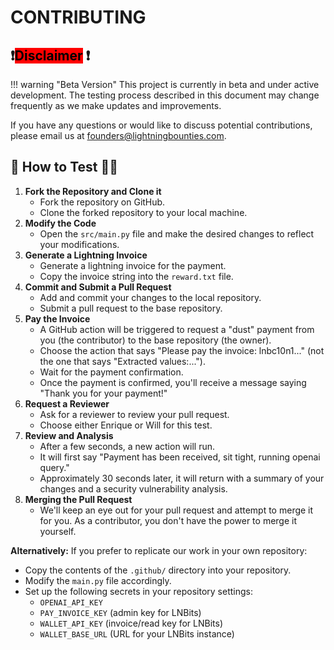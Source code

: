 # CONTRIBUTING

## :exclamation:<mark style="background-color:red;">Disclaimer</mark> :exclamation:

!!! warning "Beta Version" This project is currently in beta and under active development. The testing process described in this document may change frequently as we make updates and improvements.

If you have any questions or would like to discuss potential contributions, please email us at [founders@lightningbounties.com](mailto:founders@lightningbounties.com).

## 🧪 How to Test 👨‍🔬

1. **Fork the Repository and Clone it**
   * Fork the repository on GitHub.
   * Clone the forked repository to your local machine.
2. **Modify the Code**
   * Open the `src/main.py` file and make the desired changes to reflect your modifications.
3. **Generate a Lightning Invoice**
   * Generate a lightning invoice for the payment.
   * Copy the invoice string into the `reward.txt` file.
4. **Commit and Submit a Pull Request**
   * Add and commit your changes to the local repository.
   * Submit a pull request to the base repository.
5. **Pay the Invoice**
   * A GitHub action will be triggered to request a "dust" payment from you (the contributor) to the base repository (the owner).
   * Choose the action that says "Please pay the invoice: lnbc10n1..." (not the one that says "Extracted values:...").
   * Wait for the payment confirmation.
   * Once the payment is confirmed, you'll receive a message saying "Thank you for your payment!"
6. **Request a Reviewer**
   * Ask for a reviewer to review your pull request.
   * Choose either Enrique or Will for this test.
7. **Review and Analysis**
   * After a few seconds, a new action will run.
   * It will first say "Payment has been received, sit tight, running openai query."
   * Approximately 30 seconds later, it will return with a summary of your changes and a security vulnerability analysis.
8. **Merging the Pull Request**
   * We'll keep an eye out for your pull request and attempt to merge it for you. As a contributor, you don't have the power to merge it yourself.

**Alternatively:** If you prefer to replicate our work in your own repository:

* Copy the contents of the `.github/` directory into your repository.
* Modify the `main.py` file accordingly.
* Set up the following secrets in your repository settings:
  * `OPENAI_API_KEY`
  * `PAY_INVOICE_KEY` (admin key for LNBits)
  * `WALLET_API_KEY` (invoice/read key for LNBits)
  * `WALLET_BASE_URL` (URL for your LNBits instance)  &#x20;
